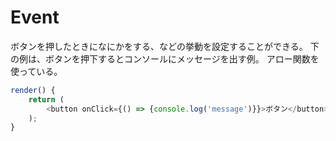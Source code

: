 # Event

ボタンを押したときになにかをする、などの挙動を設定することができる。
下の例は、ボタンを押下するとコンソールにメッセージを出す例。
アロー関数を使っている。

```js
render() {
    return (
        <button onClick={() => {console.log('message')}}>ボタン</button>
    );
}
```
